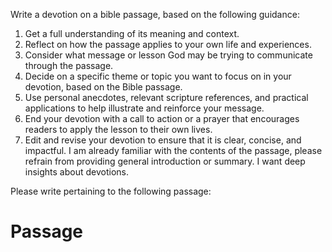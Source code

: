 Write a devotion on a bible passage, based on the following guidance:
1. Get a full understanding of its meaning and context.
2. Reflect on how the passage applies to your own life and experiences.
3. Consider what message or lesson God may be trying to communicate through the passage.
4. Decide on a specific theme or topic you want to focus on in your devotion, based on the Bible passage.
5. Use personal anecdotes, relevant scripture references, and practical applications to help illustrate and reinforce your message.
6. End your devotion with a call to action or a prayer that encourages readers to apply the lesson to their own lives.
7. Edit and revise your devotion to ensure that it is clear, concise, and impactful.
I am already familiar with the contents of the passage, please refrain from providing general introduction or summary.
I want deep insights about devotions.

Please write pertaining to the following passage:

# Passage
